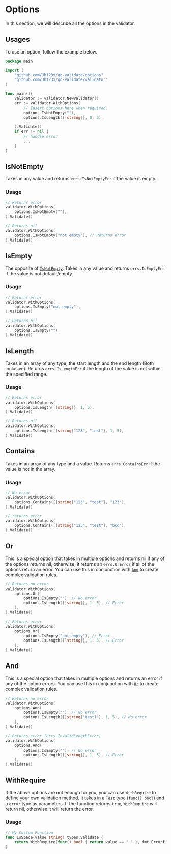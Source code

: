 # Options

In this section, we will describe all the options in the validator.

## Usages

To use an option, follow the example below.

```go
package main

import (
    "github.com/Jh123x/go-validate/options"
    "github.com/Jh123x/go-validate/validator"
)

func main(){
    validator := validator.NewValidator()
	err := validator.WithOptions(
        // Insert options here when required.
		options.IsNotEmpty(""),
		options.IsLength([]string{}, 0, 3),
        ...
	).Validate()
    if err != nil {
        // handle error
        ...
    }
}
```

## IsNotEmpty

Takes in any value and returns `errs.IsNotEmptyErr` if the value is empty.

### Usage

```go
// Returns error
validator.WithOptions(
    options.IsNotEmpty(""),
).Validate()

// Returns nil
validator.WithOptions(
    options.IsNotEmpty("not empty"), // Returns error
).Validate()
```

## IsEmpty

The opposite of [`IsNotEmpty`](#isnotempty).
Takes in any value and returns `errs.IsEmptyErr` if the value is not default/empty.

### Usage

```go
// Returns error
validator.WithOptions(
    options.IsEmpty("not empty"),
).Validate()

// Returns nil
validator.WithOptions(
    options.IsEmpty(""),
).Validate()
```

## IsLength

Takes in an array of any type, the start length and the end length (Both inclusive).
Returns `errs.IsLengthErr` if the length of the value is not within the specified range.

### Usage

```go
// Returns error
validator.WithOptions(
    options.IsLength([]string{}, 1, 5),
).Validate()

// Returns nil
validator.WithOptions(
    options.IsLength([]string{"123", "test"}, 1, 5),
).Validate()
```

## Contains

Takes in an array of any type and a value. Returns `errs.ContainsErr` if the value is not in the array.

### Usage

```go
// No error
validator.WithOptions(
    options.Contains([]string{"123", "test"}, "123"),
).Validate()

// returns error
validator.WithOptions(
    options.Contains([]string{"123", "test"}, "bcd"),
).Validate()
```

## Or

This is a special option that takes in multiple options and returns nil if any of the options returns nil, otherwise, it returns an `errs.OrError` if all of the options return an error.
You can use this in conjunction with [`And`](#and) to create complex validation rules.

```go
// Returns no error
validator.WithOptions(
    options.Or(
        options.IsEmpty(""), // No error
        options.IsLength([]string{}, 1, 5), // Error
    ),
).Validate()

// Returns error
validator.WithOptions(
    options.Or(
        options.IsEmpty("not empty"), // Error
        options.IsLength([]string{}, 1, 5), // Error
    ),
).Validate()
```

## And

This is a special option that takes in multiple options and returns an error if any of the option errors.
You can use this in conjunction with [`Or`](#or) to create complex validation rules.

```go
// Returns no error
validator.WithOptions(
    options.And(
        options.IsEmpty(""), // No error
        options.IsLength([]string{"test1"}, 1, 5), // No error
    ),
).Validate()

// Returns error (errs.InvalidLengthError)
validator.WithOptions(
    options.And(
        options.IsEmpty(""), // No error
        options.IsLength([]string{}, 1, 5), // Error
    ),
).Validate()
```

## WithRequire

If the above options are not enough for you, you can use `WithRequire` to define your own validation method.
It takes in a [`Test`](../ttypes/types.go) type (`func() bool`) and a `error` type as parameters. If the function returns `true`, `WithRequire` will return nil, otherwise it will return the error.

### Usage

```go
// My Custom Function
func IsSpace(value string) types.Validate {
	return WithRequire(func() bool { return value == " " }, fmt.Errorf("value is not space"))
}
```
